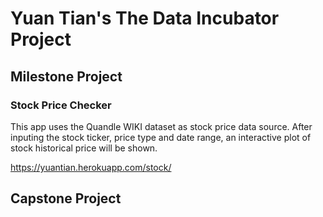 Yuan Tian's The Data Incubator Project
======================================

Milestone Project
-----------------

### Stock Price Checker

This app uses the Quandle WIKI dataset as stock price data source. After inputing the stock ticker, price type and date range, an interactive plot of stock historical price will be shown.

https://yuantian.herokuapp.com/stock/

Capstone Project
----------------
